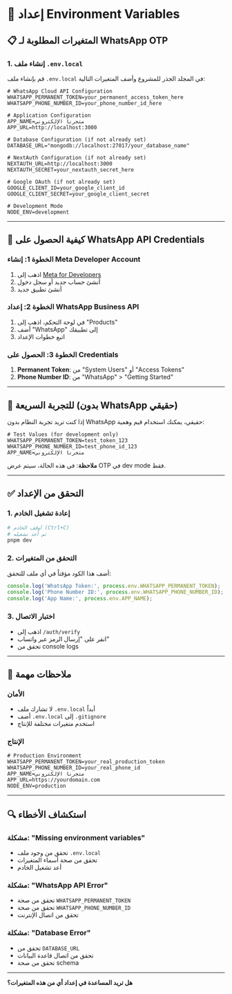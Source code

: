 # 🔧 إعداد Environment Variables

## 📋 **المتغيرات المطلوبة لـ WhatsApp OTP**

### **1. إنشاء ملف `.env.local`**

قم بإنشاء ملف `.env.local` في المجلد الجذر للمشروع وأضف المتغيرات التالية:

```env
# WhatsApp Cloud API Configuration
WHATSAPP_PERMANENT_TOKEN=your_permanent_access_token_here
WHATSAPP_PHONE_NUMBER_ID=your_phone_number_id_here

# Application Configuration
APP_NAME=متجرنا الإلكتروني
APP_URL=http://localhost:3000

# Database Configuration (if not already set)
DATABASE_URL="mongodb://localhost:27017/your_database_name"

# NextAuth Configuration (if not already set)
NEXTAUTH_URL=http://localhost:3000
NEXTAUTH_SECRET=your_nextauth_secret_here

# Google OAuth (if not already set)
GOOGLE_CLIENT_ID=your_google_client_id
GOOGLE_CLIENT_SECRET=your_google_client_secret

# Development Mode
NODE_ENV=development
```

---

## 🔑 **كيفية الحصول على WhatsApp API Credentials**

### **الخطوة 1: إنشاء Meta Developer Account**
1. اذهب إلى [Meta for Developers](https://developers.facebook.com/)
2. أنشئ حساب جديد أو سجل دخول
3. أنشئ تطبيق جديد

### **الخطوة 2: إعداد WhatsApp Business API**
1. في لوحة التحكم، اذهب إلى "Products"
2. أضف "WhatsApp" إلى تطبيقك
3. اتبع خطوات الإعداد

### **الخطوة 3: الحصول على Credentials**
1. **Permanent Token**: من "System Users" أو "Access Tokens"
2. **Phone Number ID**: من "WhatsApp" > "Getting Started"

---

## 🧪 **للتجربة السريعة (بدون WhatsApp حقيقي)**

إذا كنت تريد تجربة النظام بدون WhatsApp حقيقي، يمكنك استخدام قيم وهمية:

```env
# Test Values (for development only)
WHATSAPP_PERMANENT_TOKEN=test_token_123
WHATSAPP_PHONE_NUMBER_ID=test_phone_id_123
APP_NAME=متجرنا الإلكتروني
```

**ملاحظة**: في هذه الحالة، سيتم عرض OTP في dev mode فقط.

---

## ✅ **التحقق من الإعداد**

### **1. إعادة تشغيل الخادم**
```bash
# أوقف الخادم (Ctrl+C)
# ثم أعد تشغيله
pnpm dev
```

### **2. التحقق من المتغيرات**
أضف هذا الكود مؤقتاً في أي ملف للتحقق:

```typescript
console.log('WhatsApp Token:', process.env.WHATSAPP_PERMANENT_TOKEN);
console.log('Phone Number ID:', process.env.WHATSAPP_PHONE_NUMBER_ID);
console.log('App Name:', process.env.APP_NAME);
```

### **3. اختبار الاتصال**
- اذهب إلى `/auth/verify`
- انقر على "إرسال الرمز عبر واتساب"
- تحقق من console logs

---

## 🚨 **ملاحظات مهمة**

### **الأمان**
- لا تشارك ملف `.env.local` أبداً
- أضف `.env.local` إلى `.gitignore`
- استخدم متغيرات مختلفة للإنتاج

### **الإنتاج**
```env
# Production Environment
WHATSAPP_PERMANENT_TOKEN=your_real_production_token
WHATSAPP_PHONE_NUMBER_ID=your_real_phone_id
APP_NAME=متجرنا الإلكتروني
APP_URL=https://yourdomain.com
NODE_ENV=production
```

---

## 🔍 **استكشاف الأخطاء**

### **مشكلة: "Missing environment variables"**
- تحقق من وجود ملف `.env.local`
- تحقق من صحة أسماء المتغيرات
- أعد تشغيل الخادم

### **مشكلة: "WhatsApp API Error"**
- تحقق من صحة `WHATSAPP_PERMANENT_TOKEN`
- تحقق من صحة `WHATSAPP_PHONE_NUMBER_ID`
- تحقق من اتصال الإنترنت

### **مشكلة: "Database Error"**
- تحقق من `DATABASE_URL`
- تحقق من اتصال قاعدة البيانات
- تحقق من صحة schema

---

**هل تريد المساعدة في إعداد أي من هذه المتغيرات؟** 